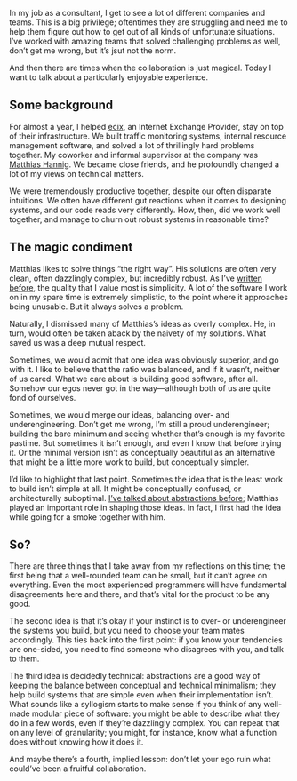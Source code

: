 In my job as a consultant, I get to see a lot of different companies and teams.
This is a big privilege; oftentimes they are struggling and need me to help
them figure out how to get out of all kinds of unfortunate situations. I’ve
worked with amazing teams that solved challenging problems as well, don’t get
me wrong, but it’s jsut not the norm.

And then there are times when the collaboration is just magical. Today
I want to talk about a particularly enjoyable experience.

## Some background

For almost a year, I helped [ecix](https://www.ecix.net/), an Internet Exchange
Provider, stay on top of their infrastructure. We built traffic monitoring
systems, internal resource management software, and solved a lot of thrillingly
hard problems together. My coworker and informal supervisor at the company was
[Matthias Hannig](https://github.com/mhannig/). We became close friends, and he
profoundly changed a lot of my views on technical matters.

We were tremendously productive together, despite our often disparate
intuitions. We often have different gut reactions when it comes to designing
systems, and our code reads very differently. How, then, did we work well
together, and manage to churn out robust systems in reasonable time?

## The magic condiment

Matthias likes to solve things “the right way”. His solutions are often very
clean, often dazzlingly complex, but incredibly robust. As I’ve [written
before](https://blog.veitheller.de/Going_Static.html), the quality that I value
most is simplicity. A lot of the software I work on in my spare time is
extremely simplistic, to the point where it approaches being unusable. But it
always solves a problem.

Naturally, I dismissed many of Matthias’s ideas as overly complex. He, in turn,
would often be taken aback by the naivety of my solutions. What saved us was a
deep mutual respect.

Sometimes, we would admit that one idea was obviously superior, and go with it.
I like to believe that the ratio was balanced, and if it wasn’t, neither of us
cared. What we care about is building good software, after all. Somehow our
egos never got in the way—although both of us are quite fond of ourselves.

Sometimes, we would merge our ideas, balancing over- and underengineering.
Don’t get me wrong, I’m still a proud underengineer; building the bare minimum
and seeing whether that’s enough is my favorite pastime. But sometimes it
isn’t enough, and even I know that before trying it. Or the minimal version
isn’t as conceptually beautiful as an alternative that might be a little more
work to build, but conceptually simpler.

I’d like to highlight that last point. Sometimes the idea that is the least
work to build isn’t simple at all. It might be conceptually confused, or
architecturally suboptimal. [I’ve talked about abstractions
before](https://blog.veitheller.de/Abstractions.html); Matthias played an
important role in shaping those ideas. In fact, I first had the idea while 
going for a smoke together with him.

## So?

There are three things that I take away from my reflections on this time; the
first being that a well-rounded team can be small, but it can’t agree on
everything. Even the most experienced programmers will have fundamental
disagreements here and there, and that’s vital for the product to be any
good.

The second idea is that it’s okay if your instinct is to over- or underengineer
the systems you build, but you need to choose your team mates accordingly. This
ties back into the first point: if you know your tendencies are one-sided, you
need to find someone who disagrees with you, and talk to them.

The third idea is decidedly technical: abstractions are a good way of keeping
the balance between conceptual and technical minimalism; they help build
systems that are simple even when their implementation isn’t. What sounds like
a syllogism starts to make sense if you think of any well-made modular piece of
software: you might be able to describe what they do in a few words, even if
they’re dazzlingly complex. You can repeat that on any level of granularity;
you might, for instance, know what a function does without knowing how it does
it.

And maybe there’s a fourth, implied lesson: don’t let your ego ruin what
could’ve been a fruitful collaboration.
